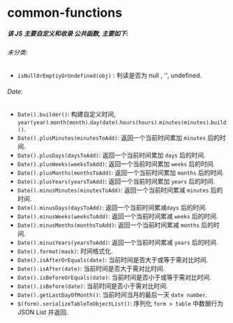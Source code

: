 # common-functions

##### 该 JS 主要自定义和收录 公共函数, 主要如下:

###### 未分类:

- `isNullOrEmptiyOrUndefined(obj)` : 判读是否为 null , '', undefined.

###### Date:

- `Date().builder()`: 构建自定义时间, `year(year)`.`month(month)`.`day(date)`.`hours(hours)`.`minutes(minutes)`.`build()`.
- `Date().plusMinutes(minutesToAdd)`: 返回一个当前时间累加 `minutes` 后的时间.
- `Date().plusDays(daysToAdd)`: 返回一个当前时间累加 `days` 后的时间.
- `Date().plusWeeks(weeksToAdd)`: 返回一个当前时间累加 `weeks` 后的时间.
- `Date().plusMonths(monthsToAdd)`: 返回一个当前时间累加 `months` 后的时间.
- `Date().plusYears(yearsToAdd)`: 返回一个当前时间累加 `years` 后的时间.
- `Date().minusMinutes(minutesToAdd)`: 返回一个当前时间累减 `minutes` 后的时间.
- `Date().minusDays(daysToAdd)`: 返回一个当前时间累减`days` 后的时间.
- `Date().minusWeeks(weeksToAdd)`: 返回一个当前时间累减 `weeks` 后的时间.
- `Date().minusMonths(monthsToAdd)`: 返回一个当前时间累减 `months` 后的时间.
- `Date().minusYears(yearsToAdd)`: 返回一个当前时间累减 `years` 后的时间.
- `Date().format(mask)`: 时间格式化.
- `Date().isAfterOrEquals(date)`: 当前时间是否大于或等于需对比时间.
- `Date().isAfter(date)`: 当前时间是否大于需对比时间.
- `Date().isBeforeOrEquals(date)`: 当前时间是否小于或等于需对比时间.
- `Date().isBefore(date)`: 当前时间是否小于需对比时间.
- `Date().getLastDayOfMonth()`: 当前时间当月的最后一天 `date number`.
- `$(form).serializeTableToObjectList()`: 序列化 `form > table` 中数据行为 JSON List 并返回. 

